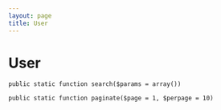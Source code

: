 ```yaml
---
layout: page
title: User
---
```


# User

`public static function search($params = array())`

`public static function paginate($page = 1, $perpage = 10)`
